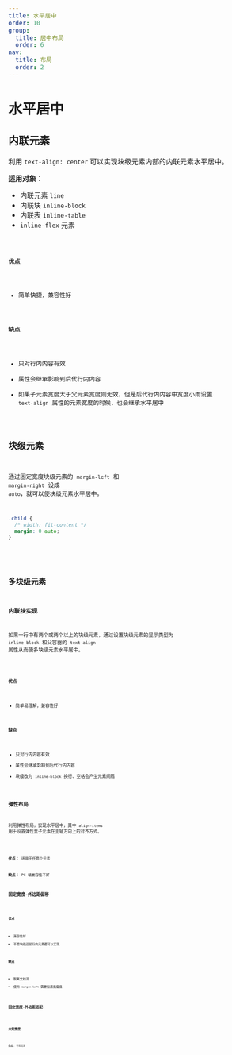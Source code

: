 ```yaml
---
title: 水平居中
order: 10
group:
  title: 居中布局
  order: 6
nav:
  title: 布局
  order: 2
---
```


# 水平居中

## 内联元素

利用 `text-align: center` 可以实现块级元素内部的内联元素水平居中。

**适用对象：**

- 内联元素 `line`
- 内联块 `inline-block`
- 内联表 `inline-table`
- `inline-flex` 元素

<code src="../../demo/layout/horizontally/inline/index.tsx" />

**优点**

- 简单快捷，兼容性好

**缺点**

- 只对行内内容有效
- 属性会继承影响到后代行内内容
- 如果子元素宽度大于父元素宽度则无效，但是后代行内内容中宽度小雨设置 `text-align` 属性的元素宽度的时候，也会继承水平居中

## 块级元素

通过固定宽度块级元素的 `margin-left` 和 `margin-right` 设成 `auto`，就可以使块级元素水平居中。

```css
.child {
  /* width: fit-content */
  margin: 0 auto;
}
```

<code src="../../demo/layout/horizontally/block/index.tsx" />

## 多块级元素

### 内联块实现

如果一行中有两个或两个以上的块级元素，通过设置块级元素的显示类型为 `inline-block` 和父容器的 `text-align` 属性从而使多块级元素水平居中。

<code src="../../demo/layout/horizontally/multi-inline/index.tsx" />

**优点**

- 简单易理解，兼容性好

**缺点**

- 只对行内内容有效
- 属性会继承影响到后代行内内容
- 块级改为 `inline-block` 换行、空格会产生元素间隔

### 弹性布局

利用弹性布局，实现水平居中，其中 `align-items` 用于设置弹性盒子元素在主轴方向上的对齐方式。

<code src="../../demo/layout/horizontally/flex/index.tsx" />

**优点：** 适用于任意个元素

**缺点：** PC 端兼容性不好

### 固定宽度-外边距偏移

<code src="../../demo/layout/horizontally/margin/index.tsx" />

**优点**

- 兼容性好
- 不管块级还是行内元素都可以实现

**缺点**

- 脱离文档流
- 使用 `margin-left` 需要知道宽度值

### 固定宽度-外边距适配

<code src="../../demo/layout/horizontally/direction/index.tsx" />

### 未知宽度

<code src="../../demo/layout/horizontally/transform/index.tsx" />

**优点：** 不用回流
